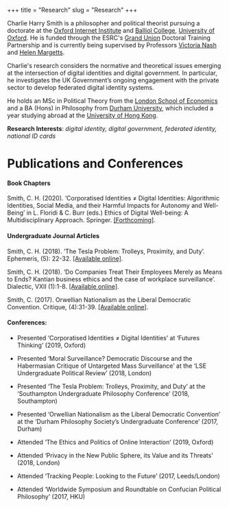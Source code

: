 +++
title = "Research"
slug = "Research"
+++

Charlie Harry Smith is a philosopher and political theorist pursuing a doctorate at the [Oxford Internet Institute](https://www.oii.ox.ac.uk/) and [Balliol College](https://www.balliol.ox.ac.uk/), [University of Oxford](http://www.ox.ac.uk/). He is funded through the ESRC's [Grand Union](https://www.granduniondtp.ac.uk/) Doctoral Training Partnership and is currently being supervised by Professors [Victoria Nash](https://www.oii.ox.ac.uk/people/victoria-nash) and [Helen Margetts](https://www.oii.ox.ac.uk/people/helen-margetts).
 
Charlie's research considers the normative and theoretical issues emerging at the intersection of digital identities and digital government. In particular, he investigates the UK Government’s ongoing engagement with the private sector to develop federated digital identity systems.
 
He holds an MSc in Political Theory from the [London School of Economics](http://www.lse.ac.uk/) and a BA (Hons) in Philosophy from [Durham University](https://www.dur.ac.uk/), which included a year studying abroad at the [University of Hong Kong](https://hku.hk/).
 
**Research Interests**: *digital identity, digital government, federated identity, national ID cards*

# Publications and Conferences  
#### Book Chapters

Smith, C. H. (2020). ‘Corporatised Identities ≠ Digital Identities: Algorithmic Identities, Social Media, and their Harmful Impacts for Autonomy and Well-Being’ in L. Floridi & C. Burr (eds.) Ethics of Digital Well-being: A Multidisciplinary Approach. Springer. [[Forthcoming]](https://philpapers.org/rec/BUREOD).

#### Undergraduate Journal Articles

Smith, C. H. (2018). ‘The Tesla Problem: Trolleys, Proximity, and Duty’. Ephemeris, (5): 22-32. [[Available online]](https://muse.union.edu/ephemeris/ephemeris-2018/).

Smith, C. H. (2018). ‘Do Companies Treat Their Employees Merely as Means to Ends? Kantian business ethics and the case of workplace surveillance’. Dialectic, VXII (1):1-8. [[Available online]](https://uoydialecticjournal.files.wordpress.com/2018/09/dialectic-journal-vol-xii-issue-1-version-2.pdf).

Smith, C. (2017). Orwellian Nationalism as the Liberal Democratic Convention. Critique, (4):31-39. [[Available online]](https://www.academia.edu/34620459/Orwellian_Nationalism_as_the_Liberal_Democratic_Convention). 

#### Conferences:

* Presented ‘Corporatised Identities ≠ Digital Identities’ at ‘Futures Thinking’ (2019, Oxford)
* Presented ‘Moral Surveillance? Democratic Discourse and the Habermasian Critique of Untargeted Mass Surveillance’ at the ‘LSE Undergraduate Political Review’ (2018, London)
* Presented ‘The Tesla Problem: Trolleys, Proximity, and Duty’ at the ‘Southampton Undergraduate Philosophy Conference’ (2018, Southampton)
* Presented ‘Orwellian Nationalism as the Liberal Democratic Convention’ at the ‘Durham Philosophy Society’s Undergraduate Conference’ (2017, Durham)

* Attended ‘The Ethics and Politics of Online Interaction’ (2019, Oxford)
* Attended ‘Privacy in the New Public Sphere, its Value and its Threats’ (2018, London)
* Attended ‘Tracking People: Looking to the Future’ (2017, Leeds/London)
* Attended ‘Worldwide Symposium and Roundtable on Confucian Political Philosophy’ (2017, HKU)
